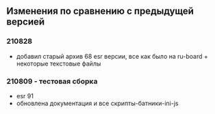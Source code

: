 ## Изменения по сравнению с предыдущей версией
  
### 210828
  
* добавил старый архив 68 esr версии, все как было на ru-board + некоторые текстовые файлы

### 210809 - тестовая сборка
  
* esr 91
* обновлена документация и все скрипты-батники-ini-js
